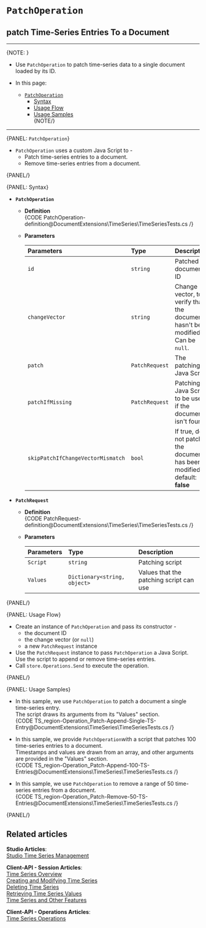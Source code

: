 ﻿# `PatchOperation`  
## patch Time-Series Entries To a Document  

---

{NOTE: }

* Use `PatchOperation` to patch time-series data to a single document 
  loaded by its ID.  

* In this page:  
  * [`PatchOperation`](../../../../../document-extensions/timeseries/client-api/store-operations/patch-ts-data/patch-a-document#patchoperation)  
     * [Syntax](../../../../../document-extensions/timeseries/client-api/store-operations/patch-ts-data/patch-a-document#syntax)  
     * [Usage Flow](../../../../../document-extensions/timeseries/client-api/store-operations/patch-ts-data/patch-a-document#usage-flow)  
     * [Usage Samples](../../../../../document-extensions/timeseries/client-api/store-operations/patch-ts-data/patch-a-document#usage-samples)  
{NOTE/}

---

{PANEL: `PatchOperation`}

* `PatchOperation` uses a custom Java Script to -  
  * Patch time-series entries to a document.  
  * Remove time-series entries from a document.  

{PANEL/}

{PANEL: Syntax}

* **`PatchOperation`**  
   * **Definition**  
     {CODE PatchOperation-definition@DocumentExtensions\TimeSeries\TimeSeriesTests.cs /}
   * **Parameters**  

        | Parameters | Type | Description |
        |:-------------|:-------------|:-------------|
        | `id` | `string` | Patched document ID |
        | `changeVector` | `string` | Change vector, to verify that the document hasn't been modified. <br> Can be `null`. |
        | `patch` | `PatchRequest` | The patching Java Script |
        | `patchIfMissing` | `PatchRequest` | Patching Java Script to be used if the document isn't found |
        | `skipPatchIfChangeVectorMismatch` | `bool` | If true, do not patch if the document has been modified <br> default: **false** |

* **`PatchRequest`**  
   * **Definition**  
     {CODE PatchRequest-definition@DocumentExtensions\TimeSeries\TimeSeriesTests.cs /}

   * **Parameters**  

        | Parameters | Type | Description |
        |:-------------|:-------------|:-------------|
        | `Script` | `string` | Patching script |
        | `Values` | `Dictionary<string, object>` | Values that the patching script can use |

{PANEL/}

{PANEL: Usage Flow}

* Create an instance of `PatchOperation` and pass its constructor -  
   * the document ID  
   * the change vector (or `null`)  
   * a new `PatchRequest` instance  
* Use the `PatchRequest` instance to pass `PatchOperation` 
  a Java Script.  
  Use the script to append or remove time-series entries.  
* Call `store.Operations.Send` to execute the operation.  

{PANEL/}

{PANEL: Usage Samples}

* In this sample, we use `PatchOperation` to patch a document a single 
  time-series entry.  
  The script draws its arguments from its "Values" section.  
  {CODE TS_region-Operation_Patch-Append-Single-TS-Entry@DocumentExtensions\TimeSeries\TimeSeriesTests.cs /}  

* In this sample, we provide `PatchOperation`with a script that patches 
  100 time-series entries to a document.  
  Timestamps and values are drawn from an array, and other 
  arguments are provided in the "Values" section.  
  {CODE TS_region-Operation_Patch-Append-100-TS-Entries@DocumentExtensions\TimeSeries\TimeSeriesTests.cs /}  

* In this sample, we use `PatchOperation` to remove a range of 50 time-series 
  entries from a document.  
  {CODE TS_region-Operation_Patch-Remove-50-TS-Entries@DocumentExtensions\TimeSeries\TimeSeriesTests.cs /}  

{PANEL/}

## Related articles
**Studio Articles**:  
[Studio Time Series Management]()  

**Client-API - Session Articles**:  
[Time Series Overview]()  
[Creating and Modifying Time Series]()  
[Deleting Time Series]()  
[Retrieving Time Series Values]()  
[Time Series and Other Features]()  

**Client-API - Operations Articles**:  
[Time Series Operations]()  
